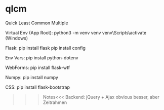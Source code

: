 # qlcm
Quick Least Common Multiple

Virtual Env (App Root):
python3 -m venv venv
venv\Scripts\activate (Windows)

Flask:
pip install flask
pip install config

Env Vars:
pip install python-dotenv

WebForms:
pip install flask-wtf

Numpy:
pip install numpy

CSS:
pip install flask-bootstrap

>>>Notes<<<
Backend:
jQuery + Ajax obvious besser, aber Zeitrahmen
